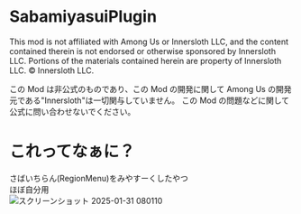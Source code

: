 # SabamiyasuiPlugin

This mod is not affiliated with Among Us or Innersloth LLC, and the content contained therein is not endorsed or otherwise sponsored by Innersloth LLC. Portions of the materials contained herein are property of Innersloth LLC. © Innersloth LLC.

この Mod は非公式のものであり、この Mod の開発に関して Among Us の開発元である"Innersloth"は一切関与していません。
この Mod の問題などに関して公式に問い合わせないでください。

# これってなぁに？
さばいちらん(RegionMenu)をみやすーくしたやつ<br>
ほぼ自分用<br>
![スクリーンショット 2025-01-31 080110](https://github.com/user-attachments/assets/7a037160-c07c-4779-86f0-f038d74c4dcb)
